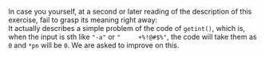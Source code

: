 In case you yourself, at a second or later reading of the description of this exercise, fail to grasp its meaning right away:<br>
It actually describes a simple problem of the code of `getint()`, which is, when the input is sth like `"-a"` or `"     +%!@#$%"`, the code will take
them as `0` and `*pn` will be `0`. We are asked to improve on this.
